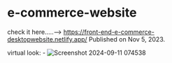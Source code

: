 # e-commerce-website
check it here.....--> https://front-end-e-commerce-desktopwebsite.netlify.app/
Published on Nov 5, 2023.


virtual look: -
![Screenshot 2024-09-11 074538](https://github.com/user-attachments/assets/6f11ff80-2dde-4b8d-980f-7cd75b0afcc8)
